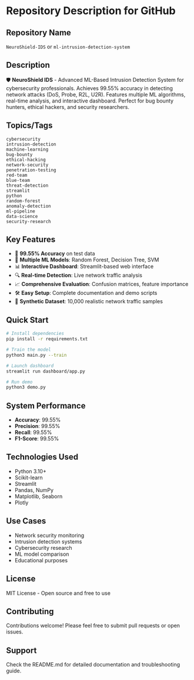 # Repository Description for GitHub

## Repository Name
`NeuroShield-IDS` or `ml-intrusion-detection-system`

## Description
🛡️ **NeuroShield IDS** - Advanced ML-Based Intrusion Detection System for cybersecurity professionals. Achieves 99.55% accuracy in detecting network attacks (DoS, Probe, R2L, U2R). Features multiple ML algorithms, real-time analysis, and interactive dashboard. Perfect for bug bounty hunters, ethical hackers, and security researchers.

## Topics/Tags
```
cybersecurity
intrusion-detection
machine-learning
bug-bounty
ethical-hacking
network-security
penetration-testing
red-team
blue-team
threat-detection
streamlit
python
random-forest
anomaly-detection
ml-pipeline
data-science
security-research
```

## Key Features
- 🎯 **99.55% Accuracy** on test data
- 🤖 **Multiple ML Models**: Random Forest, Decision Tree, SVM
- 📊 **Interactive Dashboard**: Streamlit-based web interface
- 🔍 **Real-time Detection**: Live network traffic analysis
- 📈 **Comprehensive Evaluation**: Confusion matrices, feature importance
- 🛠️ **Easy Setup**: Complete documentation and demo scripts
- 📁 **Synthetic Dataset**: 10,000 realistic network traffic samples

## Quick Start
```bash
# Install dependencies
pip install -r requirements.txt

# Train the model
python3 main.py --train

# Launch dashboard
streamlit run dashboard/app.py

# Run demo
python3 demo.py
```

## System Performance
- **Accuracy**: 99.55%
- **Precision**: 99.55%
- **Recall**: 99.55%
- **F1-Score**: 99.55%

## Technologies Used
- Python 3.10+
- Scikit-learn
- Streamlit
- Pandas, NumPy
- Matplotlib, Seaborn
- Plotly

## Use Cases
- Network security monitoring
- Intrusion detection systems
- Cybersecurity research
- ML model comparison
- Educational purposes

## License
MIT License - Open source and free to use

## Contributing
Contributions welcome! Please feel free to submit pull requests or open issues.

## Support
Check the README.md for detailed documentation and troubleshooting guide.
